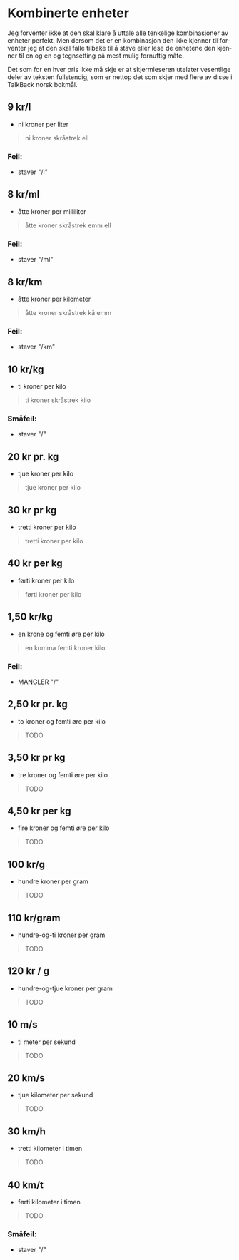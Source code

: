 <div lang="nb">

# Kombinerte enheter

Jeg forventer ikke at den skal klare å uttale alle tenkelige kombinasjoner av enheter perfekt.
Men dersom det er en kombinasjon den ikke kjenner til forventer jeg at den skal falle tilbake til å stave eller lese de enhetene den kjenner til en og en og tegnsetting på mest mulig fornuftig måte.

Det som for en hver pris ikke må skje er at skjermleseren utelater vesentlige deler av teksten fullstendig, som er nettop det som skjer med flere av disse i TalkBack norsk bokmål.

## 9 kr/l

- ni kroner per liter

> ni kroner skråstrek ell

### Feil:

- staver "/l"


## 8 kr/ml

- åtte kroner per milliliter

> åtte kroner skråstrek emm ell

### Feil:

- staver "/ml"

## 8 kr/km

- åtte kroner per kilometer

> åtte kroner skråstrek kå emm

### Feil:

- staver "/km"


## 10 kr/kg

- ti kroner per kilo

> ti kroner skråstrek kilo

### Småfeil:

- staver "/"

## 20 kr pr. kg

- tjue kroner per kilo

> tjue kroner per kilo


## 30 kr pr kg

- tretti kroner per kilo

> tretti kroner per kilo


## 40 kr per kg

- førti kroner per kilo

> førti kroner per kilo


## 1,50 kr/kg

- en krone og femti øre per kilo
<!-- - en og-en-halv krone per kilo -->
<!-- - en (komma) femti krone(r) per kilo -->

> en komma femti kroner kilo

### Feil:

- MANGLER "/"

## 2,50 kr pr. kg

- to kroner og femti øre per kilo
<!-- - to og-en-halv kroner per kilo -->
<!-- - to (komma) femti kroner per kilo -->

> TODO


## 3,50 kr pr kg

- tre kroner og femti øre per kilo
<!-- - tre og-en-halv kroner per kilo -->
<!-- - tre (komma) femti kroner per kilo -->

> TODO

## 4,50 kr per kg

- fire kroner og femti øre per kilo
<!-- - fire og-en-halv kroner per kilo -->
<!-- - fire (komma) femti kroner per kilo -->

> TODO

## 100 kr/g

- hundre kroner per gram

> TODO

## 110 kr/gram

- hundre-og-ti kroner per gram

> TODO

## 120 kr / g

- hundre-og-tjue kroner per gram

> TODO

## 10 m/s

- ti meter per sekund

> TODO

## 20 km/s

- tjue kilometer per sekund

> TODO

## 30 km/h

- tretti kilometer i timen

> TODO

## 40 km/t

- førti kilometer i timen

> TODO


### Småfeil:

- staver "/"


</div>
